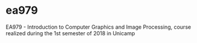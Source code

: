# ea979
EA979 - Introduction to Computer Graphics and Image Processing, course realized during the 1st semester of 2018 in Unicamp
